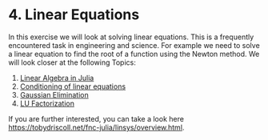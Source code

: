 # 4. Linear Equations 
In this exercise we will look at solving linear equations. This is a frequently encountered task in engineering and science. For example we need to solve a linear equation to find the root of a function using the Newton method. We will look closer at the following Topics: 

1. [Linear Algebra in Julia](linear-algebra-in-julia)
2. [Conditioning of linear equations](conditioning-of-linear-equations)
3. [Gaussian Elimination](gaussian-elimination)
4. [LU Factorization](lu-factorization)

If you are further interested, you can take a look here https://tobydriscoll.net/fnc-julia/linsys/overview.html. 